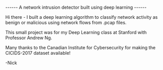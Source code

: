 ------ A network intrusion detector built using deep learning  ------

Hi there - I built a deep learning algorithm to classify network activity as benign or malicious using network flows from .pcap files.

This small project was for my Deep Learning class at Stanford with Professor Andrew Ng.

Many thanks to the Canadian Institute for Cybersecurity for making the CICIDS-2017 dataset available!

-Nick

